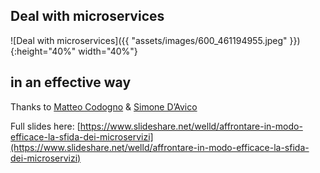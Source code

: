 
## Deal with microservices

![Deal with microservices]({{ "assets/images/600_461194955.jpeg" }}){:height="40%" width="40%"}

## in an effective way

Thanks to [Matteo Codogno](https://www.linkedin.com/in/matteocodogno/) & [Simone D’Avico](https://www.linkedin.com/in/simonedavico/)

Full slides here: [https://www.slideshare.net/welld/affrontare-in-modo-efficace-la-sfida-dei-microservizi](https://www.slideshare.net/welld/affrontare-in-modo-efficace-la-sfida-dei-microservizi)

<!-- next-slide -->